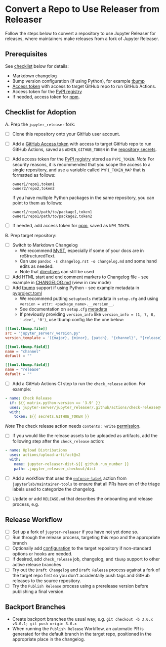 # Convert a Repo to Use Releaser from Releaser

Follow the steps below to convert a repository to use Jupyter Releaser for releases, where maintainers make releases from a fork of Jupyter Releaser.

## Prerequisites

See [checklist](#Checklist-for-Adoption) below for details:

- Markdown changelog
- Bump version configuration (if using Python), for example [tbump](https://github.com/dmerejkowsky/tbump)
- [Access token](https://docs.github.com/en/github/authenticating-to-github/creating-a-personal-access-token) with access to target GitHub repo to run GitHub Actions.
- Access token for the [PyPI registry](https://packaging.python.org/guides/publishing-package-distribution-releases-using-github-actions-ci-cd-workflows/#saving-credentials-on-github)
- If needed, access token for [npm](https://docs.npmjs.com/creating-and-viewing-access-tokens).

## Checklist for Adoption

A. Prep the `jupyter_releaser` fork:

- [ ] Clone this repository onto your GitHub user account.
- [ ] Add a [GitHub Access token](https://docs.github.com/en/github/authenticating-to-github/creating-a-personal-access-token) with access to target GitHub repo to run GitHub Actions, saved as
      `ADMIN_GITHUB_TOKEN` in the [repository secrets](https://docs.github.com/en/actions/reference/encrypted-secrets#creating-encrypted-secrets-for-a-repository).
- [ ] Add access token for the [PyPI registry](https://packaging.python.org/guides/publishing-package-distribution-releases-using-github-actions-ci-cd-workflows/#saving-credentials-on-github) stored as `PYPI_TOKEN`.
      _Note_ For security reasons, it is recommended that you scope the access
      to a single repository, and use a variable called `PYPI_TOKEN_MAP` that is formatted as follows:

  ```text
  owner1/repo1,token1
  owner2/repo2,token2
  ```

  If you have multiple Python packages in the same repository, you can point to them as follows:

  ```text
  owner1/repo1/path/to/package1,token1
  owner1/repo1/path/to/package2,token2
  ```

- [ ] If needed, add access token for [npm](https://docs.npmjs.com/creating-and-viewing-access-tokens), saved as `NPM_TOKEN`.

B. Prep target repository:

- [ ] Switch to Markdown Changelog
  - We recommend [MyST](https://myst-parser.readthedocs.io/en/latest/?badge=latest), especially if some of your docs are in reStructuredText.
  - Can use `pandoc -s changelog.rst -o changelog.md` and some hand edits as needed.
  - Note that [directives](https://myst-parser.readthedocs.io/en/latest/using/syntax.html#syntax-directives) can still be used
- [ ] Add HTML start and end comment markers to Changelog file - see example in [CHANGELOG.md](https://github.com/jupyter-server/jupyter_releaser/blob/main/CHANGELOG.md) (view in raw mode)
- [ ] Add [tbump](https://github.com/tankerhq/tbump) support if using Python - see example metadata in [pyproject.toml](https://github.com/jupyter-server/jupyter_releaser/blob/main/pyproject.toml)
  - We recommend putting `setuptools` metadata in `setup.cfg` and using `version = attr: <package_name>.__version__`.
  - See documentation on `setup.cfg` [metadata](https://setuptools.readthedocs.io/en/latest/userguide/declarative_config.html)
  - If previously providing `version_info` like `version_info = (1, 7, 0, '.dev', '0')`, use tbump config like the one below:

```toml
[[tool.tbump.file]]
src = "jupyter_server/_version.py"
version_template = '({major}, {minor}, {patch}, "{channel}", "{release}")'

[[tool.tbump.field]]
name = "channel"
default = ""

[[tool.tbump.field]]
name = "release"
default = ""
```

- [ ] Add a GitHub Actions CI step to run the `check_release` action. For example:

```yaml
- name: Check Release
  if: ${{ matrix.python-version == '3.9' }}
  uses: jupyter-server/jupyter_releaser/.github/actions/check-release@v1
  with:
    token: ${{ secrets.GITHUB_TOKEN }}
```

_Note_ The check release action needs `contents: write` [permission](https://docs.github.com/en/actions/reference/authentication-in-a-workflow#modifying-the-permissions-for-the-github_token).

- [ ] If you would like the release assets to be uploaded as artifacts, add the following step after the `check_release` action:

```yaml
- name: Upload Distributions
  uses: actions/upload-artifact@v2
  with:
    name: jupyter-releaser-dist-${{ github.run_number }}
    path: .jupyter_releaser_checkout/dist
```

- [ ] Add a workflow that uses the [`enforce-label`](https://github.com/jupyterlab/maintainer-tools#enforce-labels) action from `jupyterlab/maintainer-tools` to ensure that all PRs have on of the triage labels used to
      categorize the changelog.

- [ ] Update or add `RELEASE.md` that describes the onboarding and release process, e.g.

## Release Workflow

- [ ] Set up a fork of `jupyter-releaser` if you have not yet done so.
- [ ] Run through the release process, targeting this repo and the appropriate branch
- [ ] Optionally add [configuration](#Configuration) to the target repository if non-standard options or hooks are needed.
- [ ] If desired, add `check_release` job, changelog, and `tbump` support to other active release branches
- [ ] Try out the `Draft Changelog` and `Draft Release` process against a fork of the target repo first so you don't accidentally push tags and GitHub releases to the source repository.
- [ ] Try the `Publish Release` process using a prerelease version before publishing a final version.

## Backport Branches

- Create backport branches the usual way, e.g. `git checkout -b 3.0.x v3.0.1; git push origin 3.0.x`
- When running the `Publish Release` Workflow, an automatic PR is generated for the default branch
  in the target repo, positioned in the appropriate place in the changelog.
